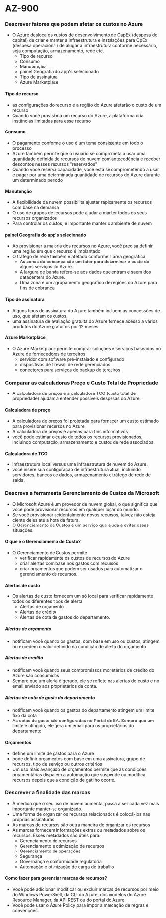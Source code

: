 # AZ-900
### Descrever fatores que podem afetar os custos no Azure
- O Azure desloca os custos de desenvolvimento de CapEx (despesa de capital) de criar e manter a infraestrutura e instalações para OpEx (despesa operacional) de alugar a infraestrutura conforme necessário, seja computação, armazenamento, rede etc.
    - Tipo de recurso
    - Consumo
    - Manutenção
    - painel Geografia do app's selecionado
    - Tipo de assinatura
    - Azure Marketplace

#### Tipo de recurso
- as configurações do recurso e a região do Azure afetarão o custo de um recurso
- Quando você provisiona um recurso do Azure, a plataforma cria instâncias limitadas para esse recurso

#### Consumo
- O pagamento conforme o uso é um tema consistente em todo o processo
-  Azure também permite que o usuário se comprometa a usar uma quantidade definida de recursos de nuvem com antecedência e receber descontos nesses recursos "reservados"
- Quando você reserva capacidade, você está se comprometendo a usar e pagar por uma determinada quantidade de recursos do Azure durante um determinado período

#### Manutenção
- A flexibilidade da nuvem possibilita ajustar rapidamente os recursos com base na demanda
- O uso de grupos de recursos pode ajudar a manter todos os seus recursos organizados
- Para controlar os custos, é importante manter o ambiente de nuvem

#### painel Geografia do app's selecionado
- Ao provisionar a maioria dos recursos no Azure, você precisa definir uma região em que o recurso é implantado
- O tráfego de rede também é afetado conforme a área geográfica.
    - As zonas de cobrança são um fator para determinar o custo de alguns serviços do Azure.
    - A largura de banda refere-se aos dados que entram e saem dos datacenters do Azure.
    - Uma zona é um agrupamento geográfico de regiões do Azure para fins de cobrança

#### Tipo de assinatura
- Alguns tipos de assinatura do Azure também incluem as concessões de uso, que afetam os custos.
- uma assinatura de avaliação gratuita do Azure fornece acesso a vários produtos do Azure gratuitos por 12 meses.

#### Azure Marketplace
- O Azure Marketplace permite comprar soluções e serviços baseados no Azure de fornecedores de terceiros
    -  servidor com software pré-instalado e configurado
    - dispositivos de firewall de rede gerenciados
    - conectores para serviços de backup de terceiros

### Comparar as calculadoras Preço e Custo Total de Propriedade
- A calculadora de preços e a calculadora TCO (custo total de propriedade) ajudam a entender possíveis despesas do Azure.

#### Calculadora de preço
- A calculadora de preços foi projetada para fornecer um custo estimado para provisionar recursos no Azure
- A calculadora de preços é apenas para fins informativos
- você pode estimar o custo de todos os recursos provisionados, incluindo computação, armazenamento e custos de rede associados. 

#### Calculadora de TCO
- infraestrutura local versus uma infraestrutura de nuvem do Azure.
- você insere sua configuração de infraestrutura atual, incluindo servidores, bancos de dados, armazenamento e tráfego de rede de saída.

### Descreva a ferramenta Gerenciamento de Custos da Microsoft
- O Microsoft Azure é um provedor de nuvem global, o que significa que você pode provisionar recursos em qualquer lugar do mundo.
-  Se você provisionar acidentalmente novos recursos, talvez não esteja ciente deles até a hora da fatura. 
- O Gerenciamento de Custos é um serviço que ajuda a evitar essas situações.

#### O que é o Gerenciamento de Custo?
- O Gerenciamento de Custos permite 
     - verificar rapidamente os custos de recursos do Azure
     - criar alertas com base nos gastos com recursos
     - criar orçamentos que podem ser usados para automatizar o gerenciamento de recursos.

#### Alertas de custo
- Os alertas de custo fornecem um só local para verificar rapidamente todos os diferentes tipos de alerta
    - Alertas de orçamento
    - Alertas de crédito
    - Alertas de cota de gastos do departamento.
##### Alertas de orçamento
-  notificam você quando os gastos, com base em uso ou custos, atingem ou excedem o valor definido na condição de alerta do orçamento
##### Alertas de crédito
- notificam você quando seus compromissos monetários de crédito do Azure são consumidos
- Sempre que um alerta é gerado, ele se reflete nos alertas de custo e no email enviado aos proprietários da conta.
##### Alertas de cota de gasto do departamento
- notificam você quando os gastos do departamento atingem um limite fixo da cota
- As cotas de gasto são configuradas no Portal do EA. Sempre que um limite é atingido, ele gera um email para os proprietários do departamento

#### Orçamentos
- define um limite de gastos para o Azure
- pode definir orçamentos com base em uma assinatura, grupo de recursos, tipo de serviço ou outros critérios
- Um uso mais avançado de orçamentos permite que as condições orçamentárias disparem a automação que suspende ou modifica recursos depois que a condição de gatilho ocorre.

### Descrever a finalidade das marcas
- À medida que o seu uso de nuvem aumenta, passa a ser cada vez mais importante manter-se organizado.
- Uma forma de organizar os recursos relacionados é colocá-los nas próprias assinaturas
- As marcas de recursos são outra maneira de organizar os recursos
- As marcas fornecem informações extras ou metadados sobre os recursos. Esses metadados são úteis para:
    - Gerenciamento de recursos
    - Gerenciamento e otimização de recursos 
    - Gerenciamento de operações
    - Segurança
    - Governança e conformidade regulatória
    - Automação e otimização de carga de trabalho 

#### Como fazer para gerenciar marcas de recursos?
- Você pode adicionar, modificar ou excluir marcas de recursos por meio do Windows PowerShell, da CLI do Azure, dos modelos do Azure Resource Manager, da API REST ou do portal do Azure.
- Você pode usar o Azure Policy para impor a marcação de regras e convenções.